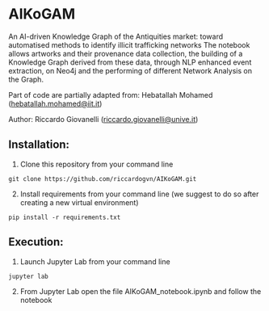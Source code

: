 # AIKoGAM
An AI-driven Knowledge Graph of the Antiquities market: toward automatised methods to identify illicit trafficking networks
The notebook allows artworks and their provenance data collection, the building of a Knowledge Graph derived from these data, through NLP enhanced event extraction, on Neo4j and the performing of different Network Analysis on the Graph.

Part of code are partially adapted from: Hebatallah Mohamed (hebatallah.mohamed@iit.it)

Author: Riccardo Giovanelli (riccardo.giovanelli@unive.it)


## Installation:

1.  Clone this repository from your command line
```
git clone https://github.com/riccardogvn/AIKoGAM.git
```

2. Install requirements from your command line (we suggest to do so after creating a new virtual environment)
```
pip install -r requirements.txt
```

## Execution:

1. Launch Jupyter Lab from your command line
```
jupyter lab
```
2. From Jupyter Lab open the file AIKoGAM_notebook.ipynb and follow the notebook


